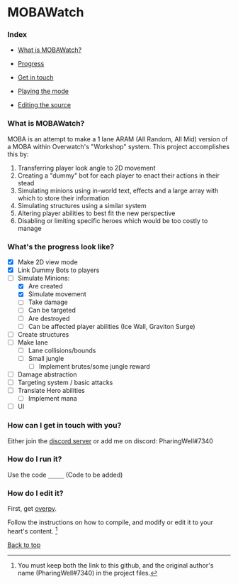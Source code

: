 # MOBAWatch

### Index

- [What is MOBAWatch?](https://github.com/pharingWell/MOBAWatch#what-is-mobawatch)

- [Progress](https://github.com/pharingWell/MOBAWatch#whats-the-progress-look-like)

- [Get in touch](https://github.com/pharingWell/MOBAWatch#how-can-i-get-in-touch-with-you)

- [Playing the mode](https://github.com/pharingWell/MOBAWatch#how-do-I-run-it)

- [Editing the source](https://github.com/pharingWell/MOBAWatch#how-do-i-edit-it)

### What is MOBAWatch?

  MOBA is an attempt to make a 1 lane ARAM (All Random, All Mid) version of a MOBA within Overwatch's "Workshop" system.
This project accomplishes this by:
 1. Transferring player look angle to 2D movement
 2. Creating a "dummy" bot for each player to enact their actions in their stead
 3. Simulating minions using in-world text, effects and a large array with which to store their information
 4. Simulating structures using a similar system
 5. Altering player abilities to best fit the new perspective
 6. Disabling or limiting specific heroes which would be too costly to manage

### What's the progress look like?

- [x] Make 2D view mode
- [x] Link Dummy Bots to players
- [ ] Simulate Minions:
  - [x] Are created
  - [x] Simulate movement
  - [ ] Take damage
  - [ ] Can be targeted
  - [ ] Are destroyed
  - [ ] Can be affected player abilities (Ice Wall, Graviton Surge)
- [ ] Create structures
- [ ] Make lane
  - [ ] Lane collisions/bounds
  - [ ] Small jungle
    - [ ] Implement brutes/some jungle reward
- [ ] Damage abstraction
- [ ] Targeting system / basic attacks
- [ ] Translate Hero abilities
  - [ ] Implement mana
- [ ] UI

### How can I get in touch with you?

Either join the [discord server](https://discord.gg/R4fMq6YjSY) or add me on discord: PharingWell#7340

### How do I run it?


Use the code `_____` (Code to be added)

### How do I edit it?

  First, get [overpy](https://github.com/Zezombye/overpy).

Follow the instructions on how to compile, and modify or edit it to your heart's content. [^1]

[^1]: You must keep both the link to this github, and the original author's name (PharingWell#7340) in the project files.

[Back to top](https://github.com/pharingWell/MOBAWatch#index)
